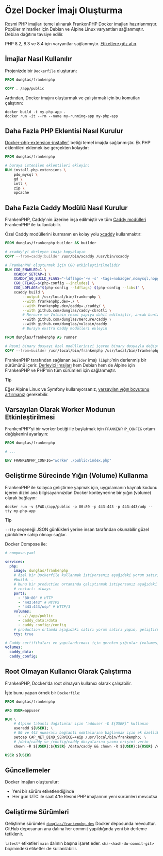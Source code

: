 # Özel Docker İmajı Oluşturma

[Resmi PHP imajları](https://hub.docker.com/_/php/) temel alınarak [FrankenPHP Docker imajları](https://hub.docker.com/r/dunglas/frankenphp) hazırlanmıştır. Popüler mimariler için Debian ve Alpine Linux varyantları sağlanmıştır. Debian dağıtımı tavsiye edilir.

PHP 8.2, 8.3 ve 8.4 için varyantlar sağlanmıştır. [Etiketlere göz atın](https://hub.docker.com/r/dunglas/frankenphp/tags).

## İmajlar Nasıl Kullanılır

Projenizde bir `Dockerfile` oluşturun:

```dockerfile
FROM dunglas/frankenphp

COPY . /app/public
```

Ardından, Docker imajını oluşturmak ve çalıştırmak için bu komutları çalıştırın:

```console
docker build -t my-php-app .
docker run -it --rm --name my-running-app my-php-app
```

## Daha Fazla PHP Eklentisi Nasıl Kurulur

[Docker-php-extension-installer`](https://github.com/mlocati/docker-php-extension-installer) betiği temel imajda sağlanmıştır.
Ek PHP eklentileri eklemek ise gerçekten kolaydır:

```dockerfile
FROM dunglas/frankenphp

# buraya istenilen eklentileri ekleyin:
RUN install-php-extensions \
	pdo_mysql \
	gd \
	intl \
	zip \
	opcache
```

## Daha Fazla Caddy Modülü Nasıl Kurulur

FrankenPHP, Caddy'nin üzerine inşa edilmiştir ve tüm [Caddy modülleri](https://caddyserver.com/docs/modules/) FrankenPHP ile kullanılabilir.

Özel Caddy modüllerini kurmanın en kolay yolu [xcaddy](https://github.com/caddyserver/xcaddy) kullanmaktır:

```dockerfile
FROM dunglas/frankenphp:builder AS builder

# xcaddy'yi derleyen imaja kopyalayın
COPY --from=caddy:builder /usr/bin/xcaddy /usr/bin/xcaddy

# FrankenPHP oluşturmak için CGO etkinleştirilmelidir
RUN CGO_ENABLED=1 \
    XCADDY_SETCAP=1 \
    XCADDY_GO_BUILD_FLAGS="-ldflags='-w -s' -tags=nobadger,nomysql,nopgx" \
    CGO_CFLAGS=$(php-config --includes) \
    CGO_LDFLAGS="$(php-config --ldflags) $(php-config --libs)" \
    xcaddy build \
        --output /usr/local/bin/frankenphp \
        --with frankenphp.dev=./ \
        --with frankenphp.dev/caddy=./caddy/ \
        --with github.com/dunglas/caddy-cbrotli \
        # Mercure ve Vulcain resmi yapıya dahil edilmiştir, ancak bunları kaldırmaktan çekinmeyin
        --with github.com/dunglas/mercure/caddy \
        --with github.com/dunglas/vulcain/caddy
        # Buraya ekstra Caddy modülleri ekleyin

FROM dunglas/frankenphp AS runner

# Resmi binary dosyayı özel modüllerinizi içeren binary dosyayla değiştirin
COPY --from=builder /usr/local/bin/frankenphp /usr/local/bin/frankenphp
```

FrankenPHP tarafından sağlanan `builder` imajı `libphp`'nin derlenmiş bir sürümünü içerir.
[Derleyici imajları](https://hub.docker.com/r/dunglas/frankenphp/tags?name=builder) hem Debian hem de Alpine için FrankenPHP ve PHP'nin tüm sürümleri için sağlanmıştır.

> [!TIP]
>
> Eğer Alpine Linux ve Symfony kullanıyorsanız,
> [varsayılan yığın boyutunu artırmanız](compile.md#xcaddy-kullanımı) gerekebilir.

## Varsayılan Olarak Worker Modunun Etkinleştirilmesi

FrankenPHP'yi bir worker betiği ile başlatmak için `FRANKENPHP_CONFIG` ortam değişkenini ayarlayın:

```dockerfile
FROM dunglas/frankenphp

# ...

ENV FRANKENPHP_CONFIG="worker ./public/index.php"
```

## Geliştirme Sürecinde Yığın (Volume) Kullanma

FrankenPHP ile kolayca geliştirme yapmak için, uygulamanın kaynak kodunu içeren dizini ana bilgisayarınızdan Docker konteynerine bir yığın (volume) olarak bağlayın:

```console
docker run -v $PWD:/app/public -p 80:80 -p 443:443 -p 443:443/udp --tty my-php-app
```

> [!TIP]
>
> `--tty` seçeneği JSON günlükleri yerine insan tarafından okunabilir güzel günlüklere sahip olmayı sağlar.

Docker Compose ile:

```yaml
# compose.yaml

services:
  php:
    image: dunglas/frankenphp
    # özel bir Dockerfile kullanmak istiyorsanız aşağıdaki yorum satırını kaldırın
    #build: .
    # bunu bir production ortamında çalıştırmak istiyorsanız aşağıdaki yorum satırını kaldırın
    # restart: always
    ports:
      - "80:80" # HTTP
      - "443:443" # HTTPS
      - "443:443/udp" # HTTP/3
    volumes:
      - ./:/app/public
      - caddy_data:/data
      - caddy_config:/config
    # production ortamda aşağıdaki satırı yorum satırı yapın, geliştirme ortamında insan tarafından okunabilir güzel günlüklere sahip olmanızı sağlar
    tty: true

# Caddy sertifikaları ve yapılandırması için gereken yığınlar (volumes)
volumes:
  caddy_data:
  caddy_config:
```

## Root Olmayan Kullanıcı Olarak Çalıştırma

FrankenPHP, Docker'da root olmayan kullanıcı olarak çalışabilir.

İşte bunu yapan örnek bir `Dockerfile`:

```dockerfile
FROM dunglas/frankenphp

ARG USER=appuser

RUN \
	# Alpine tabanlı dağıtımlar için "adduser -D ${USER}" kullanın
	useradd ${USER}; \
	# 80 ve 443 numaralı bağlantı noktalarına bağlanmak için ek özellik ekleyin
	setcap CAP_NET_BIND_SERVICE=+eip /usr/local/bin/frankenphp; \
	# /data/caddy ve /config/caddy dosyalarına yazma erişimi verin
	chown -R ${USER}:${USER} /data/caddy && chown -R ${USER}:${USER} /config/caddy;

USER ${USER}
```

## Güncellemeler

Docker imajları oluşturulur:

- Yeni bir sürüm etiketlendiğinde
- Her gün UTC ile saat 4'te Resmi PHP imajlarının yeni sürümleri mevcutsa

## Geliştirme Sürümleri

Geliştirme sürümleri [`dunglas/frankenphp-dev`](https://hub.docker.com/repository/docker/dunglas/frankenphp-dev) Docker deposunda mevcuttur.
GitHub deposunun ana dalına her commit yapıldığında yeni bir derleme tetiklenir.

`latest*` etiketleri `main` dalının başına işaret eder.
`sha-<hash-du-commit-git>` biçimindeki etiketler de kullanılabilir.
